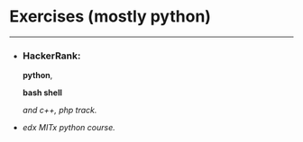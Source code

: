 # Exercises (mostly python)
---

- ### HackerRank:

  **python**, 
  
  **bash shell** 
  
  _and c++, php track._
  
- _edx MITx python course._ 
